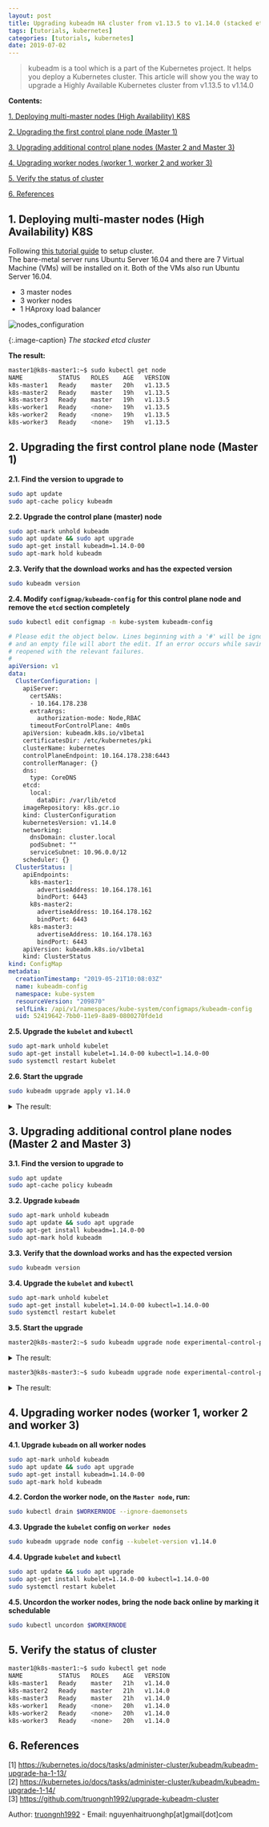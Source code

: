 ```yaml
---
layout: post
title: Upgrading kubeadm HA cluster from v1.13.5 to v1.14.0 (stacked etcd)
tags: [tutorials, kubernetes]
categories: [tutorials, kubernetes]
date: 2019-07-02
---
```


> kubeadm is a tool which is a part of the Kubernetes project. It helps you deploy a Kubernetes cluster. This article will show you the way to upgrade a Highly Available Kubernetes cluster from v1.13.5 to v1.14.0

**Contents:**


<!-- MarkdownTOC -->
[1. Deploying multi-master nodes (High Availability) K8S](#-deploying-ha-cluster)  

[2. Upgrading the first control plane node (Master 1)](#-upgrading-master-1)  

[3. Upgrading additional control plane nodes (Master 2 and Master 3)](#-upgrading-additional-control-plane-nodes)  

[4. Upgrading worker nodes (worker 1, worker 2 and worker 3)](#-upgrading-worker-nodes)

[5. Verify the status of cluster](#-verify)  

[6. References](#-refers)
<!-- /MarkdownTOC -->


<a name="-deploying-ha-cluster"><a/>
## 1. Deploying multi-master nodes (High Availability) K8S
Following [this tutorial guide](https://truongnh1992.github.io/tutorials/kubernetes/2019/01/31/ha-cluster-with-kubeadm.html) to setup cluster.  
The bare-metal server runs Ubuntu Server 16.04 and there are 7 Virtual Machine (VMs) will be installed on it. Both of the VMs also run Ubuntu Server 16.04.

* 3 master nodes
* 3 worker nodes
* 1 HAproxy load balancer

![nodes_configuration](/static/img/multi-master-ha/stacketcd.png)

{:.image-caption}
*The stacked etcd cluster*

**The result:**

```sh
master1@k8s-master1:~$ sudo kubectl get node
NAME          STATUS   ROLES    AGE   VERSION
k8s-master1   Ready    master   20h   v1.13.5
k8s-master2   Ready    master   19h   v1.13.5
k8s-master3   Ready    master   19h   v1.13.5
k8s-worker1   Ready    <none>   19h   v1.13.5
k8s-worker2   Ready    <none>   19h   v1.13.5
k8s-worker3   Ready    <none>   19h   v1.13.5
```

<a name="-upgrading-master-1"><a/>
## 2. Upgrading the first control plane node (Master 1)

**2.1. Find the version to upgrade to**

```sh
sudo apt update
sudo apt-cache policy kubeadm
```

**2.2. Upgrade the control plane (master) node**

```sh
sudo apt-mark unhold kubeadm
sudo apt update && sudo apt upgrade
sudo apt-get install kubeadm=1.14.0-00
sudo apt-mark hold kubeadm
```

**2.3. Verify that the download works and has the expected version**

```sh
sudo kubeadm version
```

**2.4. Modify `configmap/kubeadm-config` for this control plane node and remove the `etcd` section completely**

```sh
sudo kubectl edit configmap -n kube-system kubeadm-config
```

```yaml
# Please edit the object below. Lines beginning with a '#' will be ignored,
# and an empty file will abort the edit. If an error occurs while saving this file will be
# reopened with the relevant failures.
#
apiVersion: v1
data:
  ClusterConfiguration: |
    apiServer:
      certSANs:
      - 10.164.178.238
      extraArgs:
        authorization-mode: Node,RBAC
      timeoutForControlPlane: 4m0s
    apiVersion: kubeadm.k8s.io/v1beta1
    certificatesDir: /etc/kubernetes/pki
    clusterName: kubernetes
    controlPlaneEndpoint: 10.164.178.238:6443
    controllerManager: {}
    dns:
      type: CoreDNS
    etcd:
      local:
        dataDir: /var/lib/etcd
    imageRepository: k8s.gcr.io
    kind: ClusterConfiguration
    kubernetesVersion: v1.14.0
    networking:
      dnsDomain: cluster.local
      podSubnet: ""
      serviceSubnet: 10.96.0.0/12
    scheduler: {}
  ClusterStatus: |
    apiEndpoints:
      k8s-master1:
        advertiseAddress: 10.164.178.161
        bindPort: 6443
      k8s-master2:
        advertiseAddress: 10.164.178.162
        bindPort: 6443
      k8s-master3:
        advertiseAddress: 10.164.178.163
        bindPort: 6443
    apiVersion: kubeadm.k8s.io/v1beta1
    kind: ClusterStatus
kind: ConfigMap
metadata:
  creationTimestamp: "2019-05-21T10:08:03Z"
  name: kubeadm-config
  namespace: kube-system
  resourceVersion: "209870"
  selfLink: /api/v1/namespaces/kube-system/configmaps/kubeadm-config
  uid: 52419642-7bb0-11e9-8a89-0800270fde1d
```

**2.5. Upgrade the `kubelet` and `kubectl`**

```sh
sudo apt-mark unhold kubelet
sudo apt-get install kubelet=1.14.0-00 kubectl=1.14.0-00
sudo systemctl restart kubelet
```

**2.6. Start the upgrade**

```sh
sudo kubeadm upgrade apply v1.14.0
```

<details>
  <summary>The result:</summary>
  
```console
[preflight] Running pre-flight checks.
[upgrade] Making sure the cluster is healthy:
[upgrade/config] Making sure the configuration is correct:
[upgrade/config] Reading configuration from the cluster...
[upgrade/config] FYI: You can look at this config file with 'kubectl -n kube-system get cm kubeadm-config -oyaml'
[upgrade/version] You have chosen to change the cluster version to "v1.14.0"
[upgrade/versions] Cluster version: v1.13.5
[upgrade/versions] kubeadm version: v1.14.0
[upgrade/confirm] Are you sure you want to proceed with the upgrade? [y/N]: y
[upgrade/prepull] Will prepull images for components [kube-apiserver kube-controller-manager kube-scheduler etcd]
[upgrade/prepull] Prepulling image for component etcd.
[upgrade/prepull] Prepulling image for component kube-controller-manager.
[upgrade/prepull] Prepulling image for component kube-scheduler.
[upgrade/prepull] Prepulling image for component kube-apiserver.
[apiclient] Found 3 Pods for label selector k8s-app=upgrade-prepull-kube-scheduler
[apiclient] Found 3 Pods for label selector k8s-app=upgrade-prepull-kube-controller-manager
[apiclient] Found 3 Pods for label selector k8s-app=upgrade-prepull-kube-apiserver
[apiclient] Found 0 Pods for label selector k8s-app=upgrade-prepull-etcd
[apiclient] Found 3 Pods for label selector k8s-app=upgrade-prepull-etcd
[upgrade/prepull] Prepulled image for component kube-controller-manager.
[upgrade/prepull] Prepulled image for component kube-scheduler.
[upgrade/prepull] Prepulled image for component kube-apiserver.
[upgrade/prepull] Prepulled image for component etcd.
[upgrade/prepull] Successfully prepulled the images for all the control plane components
[upgrade/apply] Upgrading your Static Pod-hosted control plane to version "v1.14.0"...
Static pod: kube-apiserver-k8s-master1 hash: 0bfe0e23146541c7790c4cecc43bff62
Static pod: kube-controller-manager-k8s-master1 hash: 0d778e323727eb1c5a1e6a163de25378
Static pod: kube-scheduler-k8s-master1 hash: 15c129447b0aa0f760fe2d7ba217ecd4
[upgrade/etcd] Upgrading to TLS for etcd
Static pod: etcd-k8s-master1 hash: 0dff236341700eb87440ef785044a2db
[upgrade/staticpods] Moved new manifest to "/etc/kubernetes/manifests/etcd.yaml" and backed up old manifest to "/etc/kubernetes/tmp/kubeadm-backup-manifests-2019-05-21-23-19-16/etcd.yaml"
[upgrade/staticpods] Waiting for the kubelet to restart the component
[upgrade/staticpods] This might take a minute or longer depending on the component/version gap (timeout 5m0s)
Static pod: etcd-k8s-master1 hash: 0dff236341700eb87440ef785044a2db
Static pod: etcd-k8s-master1 hash: 2b40ab1577fdf88e9492c4efad745072
[apiclient] Found 3 Pods for label selector component=etcd
[upgrade/staticpods] Component "etcd" upgraded successfully!
[upgrade/etcd] Waiting for etcd to become available
[upgrade/staticpods] Writing new Static Pod manifests to "/etc/kubernetes/tmp/kubeadm-upgraded-manifests910084113"
[upgrade/staticpods] Moved new manifest to "/etc/kubernetes/manifests/kube-apiserver.yaml" and backed up old manifest to "/etc/kubernetes/tmp/kubeadm-backup-manifests-2019-05-21-23-19-16/kube-apiserver.yaml"
[upgrade/staticpods] Waiting for the kubelet to restart the component
[upgrade/staticpods] This might take a minute or longer depending on the component/version gap (timeout 5m0s)
Static pod: kube-apiserver-k8s-master1 hash: 6f6c300e316783259892ea19cae1e5a1
[apiclient] Found 3 Pods for label selector component=kube-apiserver
[upgrade/staticpods] Component "kube-apiserver" upgraded successfully!
[upgrade/staticpods] Moved new manifest to "/etc/kubernetes/manifests/kube-controller-manager.yaml" and backed up old manifest to "/etc/kubernetes/tmp/kubeadm-backup-manifests-2019-05-21-23-19-16/kube-controller-manager.yaml"
[upgrade/staticpods] Waiting for the kubelet to restart the component
[upgrade/staticpods] This might take a minute or longer depending on the component/version gap (timeout 5m0s)
Static pod: kube-controller-manager-k8s-master1 hash: 0d778e323727eb1c5a1e6a163de25378
Static pod: kube-controller-manager-k8s-master1 hash: 02df4763b3483e61954cef50c0eb08e5
[apiclient] Found 3 Pods for label selector component=kube-controller-manager
[upgrade/staticpods] Component "kube-controller-manager" upgraded successfully!
[upgrade/staticpods] Moved new manifest to "/etc/kubernetes/manifests/kube-scheduler.yaml" and backed up old manifest to "/etc/kubernetes/tmp/kubeadm-backup-manifests-2019-05-21-23-19-16/kube-scheduler.yaml"
[upgrade/staticpods] Waiting for the kubelet to restart the component
[upgrade/staticpods] This might take a minute or longer depending on the component/version gap (timeout 5m0s)
Static pod: kube-scheduler-k8s-master1 hash: 15c129447b0aa0f760fe2d7ba217ecd4
Static pod: kube-scheduler-k8s-master1 hash: 99889e63c907d2d88bde0d0ad2e0df05
[apiclient] Found 3 Pods for label selector component=kube-scheduler
[upgrade/staticpods] Component "kube-scheduler" upgraded successfully!
[upload-config] storing the configuration used in ConfigMap "kubeadm-config" in the "kube-system" Namespace
[kubelet] Creating a ConfigMap "kubelet-config-1.14" in namespace kube-system with the configuration for the kubelets in the cluster
[kubelet-start] Downloading configuration for the kubelet from the "kubelet-config-1.14" ConfigMap in the kube-system namespace
[kubelet-start] Writing kubelet configuration to file "/var/lib/kubelet/config.yaml"
[bootstrap-token] configured RBAC rules to allow Node Bootstrap tokens to post CSRs in order for nodes to get long term certificate credentials
[bootstrap-token] configured RBAC rules to allow the csrapprover controller automatically approve CSRs from a Node Bootstrap Token
[bootstrap-token] configured RBAC rules to allow certificate rotation for all node client certificates in the cluster
[addons] Applied essential addon: CoreDNS
[addons] Applied essential addon: kube-proxy

[upgrade/successful] SUCCESS! Your cluster was upgraded to "v1.14.0". Enjoy!

[upgrade/kubelet] Now that your control plane is upgraded, please proceed with upgrading your kubelets if you haven't already done so.
```
</details>

<a name="-upgrading-additional-control-plane-nodes"><a/>
## 3. Upgrading additional control plane nodes (Master 2 and Master 3)

**3.1. Find the version to upgrade to**

```sh
sudo apt update
sudo apt-cache policy kubeadm
```

**3.2. Upgrade `kubeadm`**

```sh
sudo apt-mark unhold kubeadm
sudo apt update && sudo apt upgrade
sudo apt-get install kubeadm=1.14.0-00
sudo apt-mark hold kubeadm
```

**3.3. Verify that the download works and has the expected version**

```sh
sudo kubeadm version
```

**3.4. Upgrade the `kubelet` and `kubectl`**

```sh
sudo apt-mark unhold kubelet
sudo apt-get install kubelet=1.14.0-00 kubectl=1.14.0-00
sudo systemctl restart kubelet
```

**3.5. Start the upgrade**

```sh
master2@k8s-master2:~$ sudo kubeadm upgrade node experimental-control-plane
```
<details>
  <summary>The result:</summary>
  
```console
[upgrade] Reading configuration from the cluster...
[upgrade] FYI: You can look at this config file with 'kubectl -n kube-system get cm kubeadm-config -oyaml'
[upgrade] Upgrading your Static Pod-hosted control plane instance to version "v1.14.0"...
Static pod: kube-apiserver-k8s-master2 hash: ba03afd84d454d318c2cc6e3a6e23f53
Static pod: kube-controller-manager-k8s-master2 hash: 0a9f25af4e4ad5e5427feb8295fc055a
Static pod: kube-scheduler-k8s-master2 hash: 8cea5badbe1b177ab58353a73cdedd01
[upgrade/etcd] Upgrading to TLS for etcd
Static pod: etcd-k8s-master2 hash: d990ad5b88743835159168644453f90b
[upgrade/staticpods] Moved new manifest to "/etc/kubernetes/manifests/etcd.yaml" and backed up old manifest to "/etc/kubernetes/tmp/kubeadm-backup-manifests-2019-05-21-23-45-09/etcd.yaml"
[upgrade/staticpods] Waiting for the kubelet to restart the component
[upgrade/staticpods] This might take a minute or longer depending on the component/version gap (timeout 5m0s)
Static pod: etcd-k8s-master2 hash: d990ad5b88743835159168644453f90b
Static pod: etcd-k8s-master2 hash: e56ee6ac7c0de512a17ef30c3a44e01c
[apiclient] Found 3 Pods for label selector component=etcd
[upgrade/staticpods] Component "etcd" upgraded successfully!
[upgrade/etcd] Waiting for etcd to become available
[upgrade/staticpods] Writing new Static Pod manifests to "/etc/kubernetes/tmp/kubeadm-upgraded-manifests998233672"
[upgrade/staticpods] Moved new manifest to "/etc/kubernetes/manifests/kube-apiserver.yaml" and backed up old manifest to "/etc/kubernetes/tmp/kubeadm-backup-manifests-2019-05-21-23-45-09/kube-apiserver.yaml"
[upgrade/staticpods] Waiting for the kubelet to restart the component
[upgrade/staticpods] This might take a minute or longer depending on the component/version gap (timeout 5m0s)
Static pod: kube-apiserver-k8s-master2 hash: ba03afd84d454d318c2cc6e3a6e23f53
Static pod: kube-apiserver-k8s-master2 hash: 94e207e0d84e092ae98dc64af5b870ba
[apiclient] Found 3 Pods for label selector component=kube-apiserver
[upgrade/staticpods] Component "kube-apiserver" upgraded successfully!
[upgrade/staticpods] Moved new manifest to "/etc/kubernetes/manifests/kube-controller-manager.yaml" and backed up old manifest to "/etc/kubernetes/tmp/kubeadm-backup-manifests-2019-05-21-23-45-09/kube-controller-manager.yaml"
[upgrade/staticpods] Waiting for the kubelet to restart the component
[upgrade/staticpods] This might take a minute or longer depending on the component/version gap (timeout 5m0s)
Static pod: kube-controller-manager-k8s-master2 hash: 0a9f25af4e4ad5e5427feb8295fc055a
Static pod: kube-controller-manager-k8s-master2 hash: e45f10af1ae684722cbd74cb11807900
[apiclient] Found 3 Pods for label selector component=kube-controller-manager
[upgrade/staticpods] Component "kube-controller-manager" upgraded successfully!
[upgrade/staticpods] Moved new manifest to "/etc/kubernetes/manifests/kube-scheduler.yaml" and backed up old manifest to "/etc/kubernetes/tmp/kubeadm-backup-manifests-2019-05-21-23-45-09/kube-scheduler.yaml"
[upgrade/staticpods] Waiting for the kubelet to restart the component
[upgrade/staticpods] This might take a minute or longer depending on the component/version gap (timeout 5m0s)
Static pod: kube-scheduler-k8s-master2 hash: 8cea5badbe1b177ab58353a73cdedd01
Static pod: kube-scheduler-k8s-master2 hash: 58272442e226c838b193bbba4c44091e
[apiclient] Found 3 Pods for label selector component=kube-scheduler
[upgrade/staticpods] Component "kube-scheduler" upgraded successfully!
[upgrade] The control plane instance for this node was successfully updated!
```
</details>

```sh
master3@k8s-master3:~$ sudo kubeadm upgrade node experimental-control-plane
```
<details>
  <summary>The result:</summary>
  
```console
[upgrade] Reading configuration from the cluster...
[upgrade] FYI: You can look at this config file with 'kubectl -n kube-system get cm kubeadm-config -oyaml'
[upgrade] Upgrading your Static Pod-hosted control plane instance to version "v1.14.0"...
Static pod: kube-apiserver-k8s-master3 hash: 556e7d43da7a389c6b0b116ae5a46d97
Static pod: kube-controller-manager-k8s-master3 hash: 0a9f25af4e4ad5e5427feb8295fc055a
Static pod: kube-scheduler-k8s-master3 hash: 8cea5badbe1b177ab58353a73cdedd01
[upgrade/etcd] Upgrading to TLS for etcd
[upgrade/staticpods] Writing new Static Pod manifests to "/etc/kubernetes/tmp/kubeadm-upgraded-manifests859456185"
[upgrade/staticpods] Moved new manifest to "/etc/kubernetes/manifests/kube-apiserver.yaml" and backed up old manifest to "/etc/kubernetes/tmp/kubeadm-backup-manifests-2019-05-21-23-48-13/kube-apiserver.yaml"
[upgrade/staticpods] Waiting for the kubelet to restart the component
[upgrade/staticpods] This might take a minute or longer depending on the component/version gap (timeout 5m0s)
Static pod: kube-apiserver-k8s-master3 hash: 556e7d43da7a389c6b0b116ae5a46d97
Static pod: kube-apiserver-k8s-master3 hash: 1a94c94ecfa9f698cfc902fc37c15be9
[apiclient] Found 3 Pods for label selector component=kube-apiserver
[upgrade/staticpods] Component "kube-apiserver" upgraded successfully!
[upgrade/staticpods] Moved new manifest to "/etc/kubernetes/manifests/kube-controller-manager.yaml" and backed up old manifest to "/etc/kubernetes/tmp/kubeadm-backup-manifests-2019-05-21-23-48-13/kube-controller-manager.yaml"
[upgrade/staticpods] Waiting for the kubelet to restart the component
[upgrade/staticpods] This might take a minute or longer depending on the component/version gap (timeout 5m0s)
Static pod: kube-controller-manager-k8s-master3 hash: 0a9f25af4e4ad5e5427feb8295fc055a
Static pod: kube-controller-manager-k8s-master3 hash: e45f10af1ae684722cbd74cb11807900
[apiclient] Found 3 Pods for label selector component=kube-controller-manager
[upgrade/staticpods] Component "kube-controller-manager" upgraded successfully!
[upgrade/staticpods] Moved new manifest to "/etc/kubernetes/manifests/kube-scheduler.yaml" and backed up old manifest to "/etc/kubernetes/tmp/kubeadm-backup-manifests-2019-05-21-23-48-13/kube-scheduler.yaml"
[upgrade/staticpods] Waiting for the kubelet to restart the component
[upgrade/staticpods] This might take a minute or longer depending on the component/version gap (timeout 5m0s)
Static pod: kube-scheduler-k8s-master3 hash: 8cea5badbe1b177ab58353a73cdedd01
Static pod: kube-scheduler-k8s-master3 hash: 58272442e226c838b193bbba4c44091e
[apiclient] Found 3 Pods for label selector component=kube-scheduler
[upgrade/staticpods] Component "kube-scheduler" upgraded successfully!
[upgrade] The control plane instance for this node was successfully updated!
```
</details>

<a name="-upgrading-worker-nodes"><a/>
## 4. Upgrading worker nodes (worker 1, worker 2 and worker 3)

**4.1. Upgrade `kubeadm` on all worker nodes**

```sh
sudo apt-mark unhold kubeadm
sudo apt update && sudo apt upgrade
sudo apt-get install kubeadm=1.14.0-00
sudo apt-mark hold kubeadm
```

**4.2. Cordon the worker node, on the `Master node`, run:**

```sh
sudo kubectl drain $WORKERNODE --ignore-daemonsets
```
**4.3. Upgrade the `kubelet` config on `worker nodes`**

```sh
sudo kubeadm upgrade node config --kubelet-version v1.14.0
```
**4.4. Upgrade `kubelet` and `kubectl`**

```sh
sudo apt update && sudo apt upgrade
sudo apt-get install kubelet=1.14.0-00 kubectl=1.14.0-00
sudo systemctl restart kubelet
```
**4.5. Uncordon the worker nodes, bring the node back online by marking it schedulable**

```sh
sudo kubectl uncordon $WORKERNODE
```
<a name="-verify"><a/>
## 5. Verify the status of cluster

```sh
master1@k8s-master1:~$ sudo kubectl get node
NAME          STATUS   ROLES    AGE   VERSION
k8s-master1   Ready    master   21h   v1.14.0
k8s-master2   Ready    master   21h   v1.14.0
k8s-master3   Ready    master   21h   v1.14.0
k8s-worker1   Ready    <none>   20h   v1.14.0
k8s-worker2   Ready    <none>   20h   v1.14.0
k8s-worker3   Ready    <none>   20h   v1.14.0
```
<a name="-refers"><a/>
## 6. References

[1] https://kubernetes.io/docs/tasks/administer-cluster/kubeadm/kubeadm-upgrade-ha-1-13/  
[2] https://kubernetes.io/docs/tasks/administer-cluster/kubeadm/kubeadm-upgrade-1-14/  
[3] https://github.com/truongnh1992/upgrade-kubeadm-cluster  

Author: [truongnh1992](https://github.com/truongnh1992) - Email: nguyenhaitruonghp[at]gmail[dot]com
